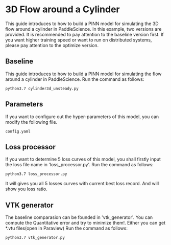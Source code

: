 [//]: <> (title: Flow around a cylinder use case tutorial, author: Yanbo Zhang @zhangyanbo at baidu.com)


# 3D Flow around a Cylinder 

This guide introduces to how to build a PINN model for simulating the 3D flow around a cylinder in PaddleScience.
In this example, two versions are provided. It is recommended to pay attention to the baseline version first. 
If you want higher training speed or want to run on distributed systems, please pay attention to the optimize version.


## Baseline
This guide introduces to how to build a PINN model for simulating the flow around a cylinder in PaddleScience.
Run the command as follows:
```
python3.7 cylinder3d_unsteady.py
```

## Parameters
If you want to configure out the hyper-parameters of this model, you can modify the following file.
```
config.yaml
```

## Loss processor
If you want to determine 5 loss curves of this model, you shall firstly input the loss file name in 'loss_processor.py'.
Run the command as follows:
```
python3.7 loss_processor.py
```
It will gives you all 5 losses curves with current best loss record. And will show you loss ratio.

## VTK generator
The baseline comparasion can be founded in 'vtk_generator'. You can compute the Quantitative error and try to minimize them!. Either you can get *.vtu files(open in Paraview)
Run the command as follows:
```
python3.7 vtk_generator.py
```